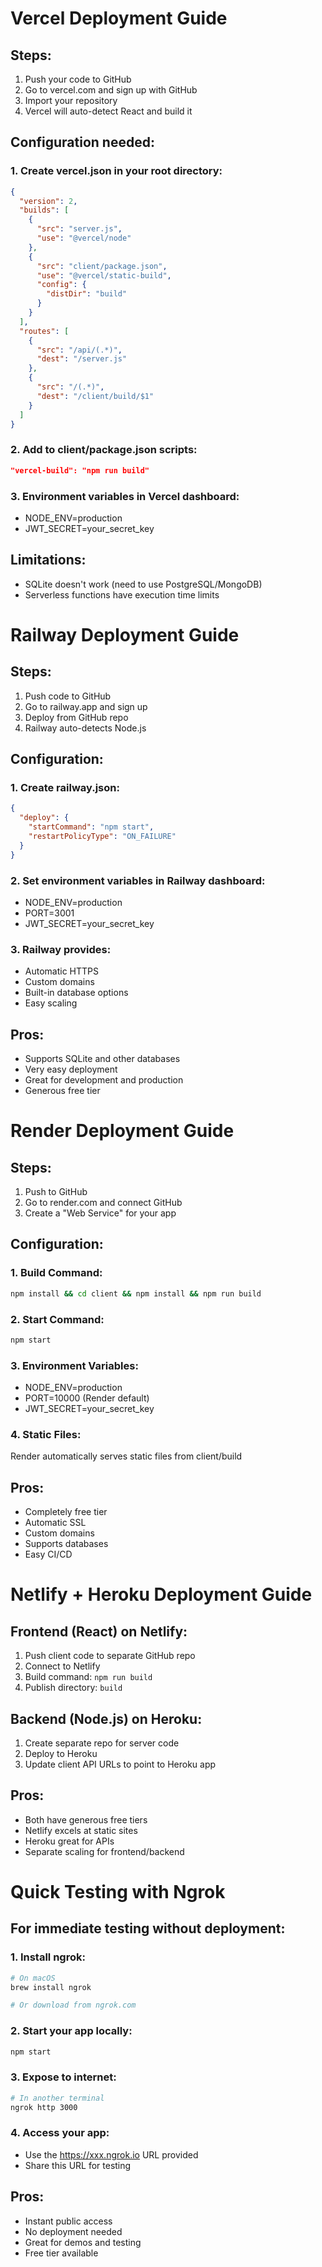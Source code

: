 # Vercel Deployment Guide

## Steps:
1. Push your code to GitHub
2. Go to vercel.com and sign up with GitHub
3. Import your repository
4. Vercel will auto-detect React and build it

## Configuration needed:

### 1. Create vercel.json in your root directory:
```json
{
  "version": 2,
  "builds": [
    {
      "src": "server.js",
      "use": "@vercel/node"
    },
    {
      "src": "client/package.json",
      "use": "@vercel/static-build",
      "config": {
        "distDir": "build"
      }
    }
  ],
  "routes": [
    {
      "src": "/api/(.*)",
      "dest": "/server.js"
    },
    {
      "src": "/(.*)",
      "dest": "/client/build/$1"
    }
  ]
}
```

### 2. Add to client/package.json scripts:
```json
"vercel-build": "npm run build"
```

### 3. Environment variables in Vercel dashboard:
- NODE_ENV=production
- JWT_SECRET=your_secret_key

## Limitations:
- SQLite doesn't work (need to use PostgreSQL/MongoDB)
- Serverless functions have execution time limits

# Railway Deployment Guide

## Steps:
1. Push code to GitHub
2. Go to railway.app and sign up
3. Deploy from GitHub repo
4. Railway auto-detects Node.js

## Configuration:

### 1. Create railway.json:
```json
{
  "deploy": {
    "startCommand": "npm start",
    "restartPolicyType": "ON_FAILURE"
  }
}
```

### 2. Set environment variables in Railway dashboard:
- NODE_ENV=production
- PORT=3001
- JWT_SECRET=your_secret_key

### 3. Railway provides:
- Automatic HTTPS
- Custom domains
- Built-in database options
- Easy scaling

## Pros:
- Supports SQLite and other databases
- Very easy deployment
- Great for development and production
- Generous free tier

# Render Deployment Guide

## Steps:
1. Push to GitHub
2. Go to render.com and connect GitHub
3. Create a "Web Service" for your app

## Configuration:

### 1. Build Command:
```bash
npm install && cd client && npm install && npm run build
```

### 2. Start Command:
```bash
npm start
```

### 3. Environment Variables:
- NODE_ENV=production
- PORT=10000 (Render default)
- JWT_SECRET=your_secret_key

### 4. Static Files:
Render automatically serves static files from client/build

## Pros:
- Completely free tier
- Automatic SSL
- Custom domains
- Supports databases
- Easy CI/CD

# Netlify + Heroku Deployment Guide

## Frontend (React) on Netlify:
1. Push client code to separate GitHub repo
2. Connect to Netlify
3. Build command: `npm run build`
4. Publish directory: `build`

## Backend (Node.js) on Heroku:
1. Create separate repo for server code
2. Deploy to Heroku
3. Update client API URLs to point to Heroku app

## Pros:
- Both have generous free tiers
- Netlify excels at static sites
- Heroku great for APIs
- Separate scaling for frontend/backend

# Quick Testing with Ngrok

## For immediate testing without deployment:

### 1. Install ngrok:
```bash
# On macOS
brew install ngrok

# Or download from ngrok.com
```

### 2. Start your app locally:
```bash
npm start
```

### 3. Expose to internet:
```bash
# In another terminal
ngrok http 3000
```

### 4. Access your app:
- Use the https://xxx.ngrok.io URL provided
- Share this URL for testing

## Pros:
- Instant public access
- No deployment needed
- Great for demos and testing
- Free tier available

